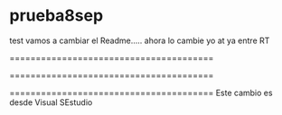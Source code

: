 # prueba8sep
test
vamos a cambiar el Readme.....
ahora lo cambie yo at
ya entre RT

=======================================


=======================================

=======================================
Este cambio es desde Visual SEstudio